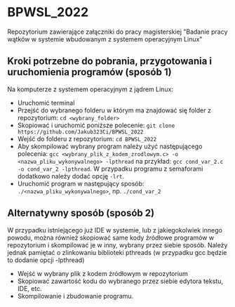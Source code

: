 # BPWSL_2022

Repozytorium zawierające załączniki do pracy magisterskiej "Badanie pracy wątków w systemie wbudowanym z systemem operacyjnym Linux"

## Kroki potrzebne do pobrania, przygotowania i uruchomienia programów (sposób 1)

Na komputerze z systemem operacyjnym z jądrem Linux:
- Uruchomić terminal
- Przejść do wybranego folderu w którym ma znajdować się folder z repozytorium: `cd <wybrany_folder>`
- Skopiować i uruchomić poniższe polecenie: 
`git clone https://github.com/Jakub323Ci/BPWSL_2022`
- Wejść do folderu z repozytorium: 
`cd BPWSL_2022`
- Aby skompilować wybrany program należy użyć następującego polecenia: `gcc <wybrany_plik_z_kodem_zrodlowym.c> -o <nazwa_pliku_wykonywalnego> -lpthread` na przykład: `gcc cond_var_2.c -o cond_var_2 -lpthread`. W przypadku programu z semaforami dodatkowo należy dodać opcję `-lrt`.
- Uruchomić program w następujący sposób: `./<nazwa_pliku_wykonywalnego>`, np. `./cond_var_2`

## Alternatywny sposób (sposób 2)

W przypadku istniejącego już IDE w systemie, lub z jakiegokolwiek innego powodu, można również skopiować same kody źródłowe programów w repozytorium i skompilować je w inny, wybrany przez siebie sposób. Należy jednak pamiętać o zlinkowaniu biblioteki pthreads (w przypadku gcc będzie to dodanie opcji -lpthread)

- Wejść w wybrany plik z kodem źródłowym w repozytorium
- Skopiować zawartość kodu do wybranego przez siebie edytora tekstu, IDE, etc.
- Skompilowanie i zbudowanie programu.